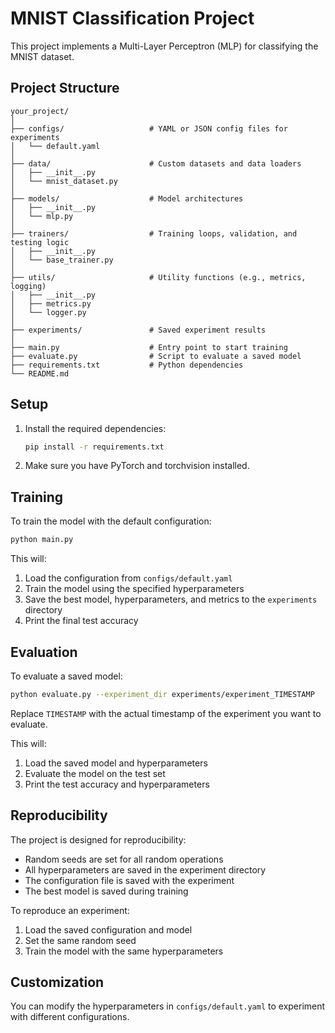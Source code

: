# MNIST Classification Project

This project implements a Multi-Layer Perceptron (MLP) for classifying the MNIST dataset.

## Project Structure

```
your_project/
│
├── configs/                   # YAML or JSON config files for experiments
│   └── default.yaml
│
├── data/                      # Custom datasets and data loaders
│   ├── __init__.py
│   └── mnist_dataset.py
│
├── models/                    # Model architectures
│   ├── __init__.py
│   └── mlp.py
│
├── trainers/                  # Training loops, validation, and testing logic
│   ├── __init__.py
│   └── base_trainer.py
│
├── utils/                     # Utility functions (e.g., metrics, logging)
│   ├── __init__.py
│   ├── metrics.py
│   └── logger.py
│
├── experiments/               # Saved experiment results
│
├── main.py                    # Entry point to start training
├── evaluate.py                # Script to evaluate a saved model
├── requirements.txt           # Python dependencies
└── README.md
```

## Setup

1. Install the required dependencies:
   ```bash
   pip install -r requirements.txt
   ```

2. Make sure you have PyTorch and torchvision installed.

## Training

To train the model with the default configuration:

```bash
python main.py
```

This will:
1. Load the configuration from `configs/default.yaml`
2. Train the model using the specified hyperparameters
3. Save the best model, hyperparameters, and metrics to the `experiments` directory
4. Print the final test accuracy

## Evaluation

To evaluate a saved model:

```bash
python evaluate.py --experiment_dir experiments/experiment_TIMESTAMP
```

Replace `TIMESTAMP` with the actual timestamp of the experiment you want to evaluate.

This will:
1. Load the saved model and hyperparameters
2. Evaluate the model on the test set
3. Print the test accuracy and hyperparameters

## Reproducibility

The project is designed for reproducibility:
- Random seeds are set for all random operations
- All hyperparameters are saved in the experiment directory
- The configuration file is saved with the experiment
- The best model is saved during training

To reproduce an experiment:
1. Load the saved configuration and model
2. Set the same random seed
3. Train the model with the same hyperparameters

## Customization

You can modify the hyperparameters in `configs/default.yaml` to experiment with different configurations.

